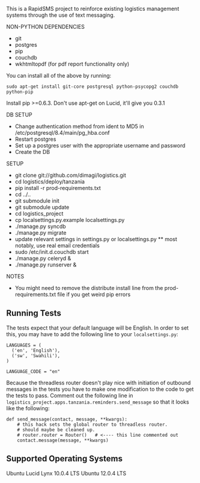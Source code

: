 This is a RapidSMS project to reinforce existing logistics management systems through the use of text messaging. 

NON-PYTHON DEPENDENCIES
* git
* postgres
* pip
* couchdb
* wkhtmltopdf (for pdf report functionality only)

You can install all of the above by running:
```
sudo apt-get install git-core postgresql python-psycopg2 couchdb python-pip
```
Install pip >=0.6.3. Don't use apt-get on Lucid, it'll give you 0.3.1

DB SETUP
* Change authentication method from ident to MD5 in /etc/postgresql/8.4/main/pg_hba.conf 
* Restart postgres
* Set up a postgres user with the appropriate username and password
* Create the DB

SETUP
* git clone git://github.com/dimagi/logistics.git
* cd logistics/deploy/tanzania
* pip install -r prod-requirements.txt
* cd ../..
* git submodule init
* git submodule update
* cd logistics_project
* cp localsettings.py.example localsettings.py
* ./manage.py syncdb
* ./manage.py migrate
* update relevant settings in settings.py or localsettings.py
** most notably, use real email credentials
* sudo /etc/init.d.couchdb start
* ./manage.py celeryd &
* ./manage.py runserver &

NOTES
* You might need to remove the distribute install line from the prod-requirements.txt file if you get weird pip errors

## Running Tests

The tests expect that your default language will be English. In order to set this, you may have to add
the following line to your `localsettings.py`:

```
LANGUAGES = (
  ('en', 'English'),
  ('sw', 'Swahili'),
)

LANGUAGE_CODE = "en"
```

Because the threadless router doesn't play nice with initiation of outbound messages in the tests you have
to make one modification to the code to get the tests to pass. Comment out the following line in
`logistics_project.apps.tanzania.reminders.send_message` so that it looks like the following:

```
def send_message(contact, message, **kwargs):
    # this hack sets the global router to threadless router.
    # should maybe be cleaned up.
    # router.router = Router()   # <---- this line commented out
    contact.message(message, **kwargs)
```


## Supported Operating Systems

Ubuntu Lucid Lynx 10.0.4 LTS
Ubuntu 12.0.4 LTS



